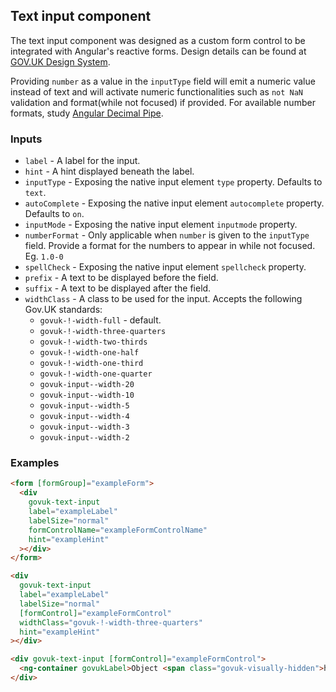 ## Text input component

The text input component was designed as a custom form control to be integrated with Angular's reactive forms. Design details can be found
at [GOV.UK Design System](https://design-system.service.gov.uk/components/text-input/).

Providing `number` as a value in the `inputType` field will emit a numeric value instead of text and will activate numeric functionalities
such as `not NaN` validation and format(while not focused) if provided. For available number formats,
study [Angular Decimal Pipe](https://angular.io/api/common/DecimalPipe).

### Inputs

- `label` - A label for the input.
- `hint` - A hint displayed beneath the label.
- `inputType` - Exposing the native input element `type` property. Defaults to `text`.
- `autoComplete` - Exposing the native input element `autocomplete` property. Defaults to `on`.
- `inputMode` - Exposing the native input element `inputmode` property.
- `numberFormat` - Only applicable when `number` is given to the `inputType` field. Provide a format for the numbers to appear in while not
  focused. Eg. `1.0-0`
- `spellCheck` - Exposing the native input element `spellcheck` property.
- `prefix` - A text to be displayed before the field.
- `suffix` - A text to be displayed after the field.
- `widthClass` - A class to be used for the input. Accepts the following Gov.UK standards:
  - `govuk-!-width-full` - default.
  - `govuk-!-width-three-quarters`
  - `govuk-!-width-two-thirds`
  - `govuk-!-width-one-half`
  - `govuk-!-width-one-third`
  - `govuk-!-width-one-quarter`
  - `govuk-input--width-20`
  - `govuk-input--width-10`
  - `govuk-input--width-5`
  - `govuk-input--width-4`
  - `govuk-input--width-3`
  - `govuk-input--width-2`

### Examples

```html
<form [formGroup]="exampleForm">
  <div
    govuk-text-input
    label="exampleLabel"
    labelSize="normal"
    formControlName="exampleFormControlName"
    hint="exampleHint"
  ></div>
</form>
```

```html
<div
  govuk-text-input
  label="exampleLabel"
  labelSize="normal"
  [formControl]="exampleFormControl"
  widthClass="govuk-!-width-three-quarters"
  hint="exampleHint"
></div>
```

```html
<div govuk-text-input [formControl]="exampleFormControl">
  <ng-container govukLabel>Object <span class="govuk-visually-hidden">help</span></ng-container>
</div>
```
